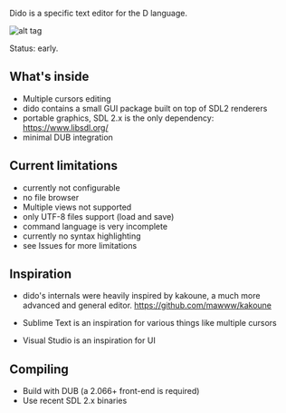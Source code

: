 Dido is a specific text editor for the D language.

![alt tag](https://raw.github.com/p0nce/dido/master/screenshots/dido.jpg)

Status: early.

## What's inside

- Multiple cursors editing
- dido contains a small GUI package built on top of SDL2 renderers
- portable graphics, SDL 2.x is the only dependency: https://www.libsdl.org/
- minimal DUB integration

## Current limitations

- currently not configurable
- no file browser
- Multiple views not supported
- only UTF-8 files support (load and save)
- command language is very incomplete
- currently no syntax highlighting
- see Issues for more limitations

## Inspiration

- dido's internals were heavily inspired by kakoune, a much more advanced and general editor.
https://github.com/mawww/kakoune

- Sublime Text is an inspiration for various things like multiple cursors

- Visual Studio is an inspiration for UI

## Compiling

- Build with DUB (a 2.066+ front-end is required)
- Use recent SDL 2.x binaries

